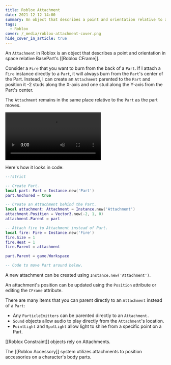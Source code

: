 ```yaml
---
title: Roblox Attachment
date: 2021-12-12 14:00
summary: An object that describes a point and orientation relative to a BasePart
tags:
  - Roblox
cover: /_media/roblox-attachment-cover.png
hide_cover_in_article: true
---
```


An `Attachment` in Roblox is an object that describes a point and orientation in space relative BasePart's [[Roblox CFrame]].

Consider a `Fire` that you want to burn from the back of a `Part`. If I attach a `Fire` instance directly to a `Part`, it will always burn from the `Part`'s center of the Part. Instead, I can create an `Attachment` parented to the `Part` and position it -2 studs along the X-axis and one stud along the Y-axis from the Part's center.

The `Attachment` remains in the same place relative to the `Part` as the part moves.

<video controls loop autoplay><source src="/_media/roblox-attachment-low.mp4" type="video/mp4"></video>

Here's how it looks in code:

```lua
--!strict

-- Create Part.
local part: Part = Instance.new('Part')
part.Anchored = true

-- Create an Attachment behind the Part.
local attachment: Attachment = Instance.new('Attachment')
attachment.Position = Vector3.new(-2, 1, 0)
attachment.Parent = part

-- Attach fire to Attachment instead of Part.
local fire: Fire = Instance.new('Fire')
fire.Size = 1
fire.Heat = 1
fire.Parent = attachment

part.Parent = game.Workspace

-- Code to move Part around below.
```

A new attachment can be created using `Instance.new('Attachment')`.

An attachment's position can be updated using the `Position` attribute or editing the `CFrame` attribute.

There are many items that you can parent directly to an `Attachment` instead of a `Part`:

* Any `ParticleEmitters` can be parented directly to an `Attachment.`
* `Sound` objects allow audio to play directly from the `Attachment`'s location.
* `PointLight` and `SpotLight` allow light to shine from a specific point on a Part.

[[Roblox Constraint]] objects rely on Attachments.

The [[Roblox Accessory]] system utilizes attachments to position accessories on a character's body parts.
